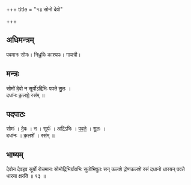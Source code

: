 +++
title = "१३ सोमो देवो"

+++
## अधिमन्त्रम्
पवमानः सोमः। निध्रुविः काश्यपः। गायत्री।

## मन्त्रः
सोमो॑ दे॒वो न सूर्योऽद्रि॑भिः पवते सु॒तः ।  
दधा॑नः क॒लशे॒ रस॑म् ॥

## पदपाठः
सोमः॑ । दे॒वः । न । सूर्यः॑ । अद्रि॑ऽभिः । प॒व॒ते॒ । सु॒तः ।  
दधा॑नः । क॒लशे॑ । रस॑म् ॥

## भाष्यम्
देवोन देवइव सूर्यो रोचमानः सोमोद्रिभिर्ग्रावभिः सुतोभिषुतः सन् कलशे द्रोणकलशे रसं दधानो धारयन् पवते धारया क्षरति ॥ १३ ॥
